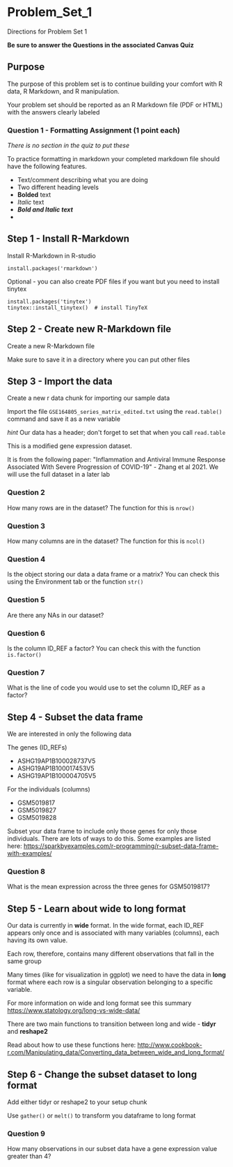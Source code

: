 # Problem_Set_1
Directions for Problem Set 1

**Be sure to answer the Questions in the associated Canvas Quiz**

## Purpose
The purpose of this problem set is to continue building your comfort with R data, R Markdown, and R manipulation.

Your problem set should be reported as an R Markdown file (PDF or HTML) with the answers clearly labeled 

### Question 1 - Formatting Assignment (1 point each)

_There is no section in the quiz to put these_

To practice formatting in markdown your completed markdown file should have the following features. 

- Text/comment describing what you are doing
- Two different  heading levels
- __Bolded__ text
- _Italic_ text
- ***Bold and Italic text***
- 

## Step 1 - Install R-Markdown
Install R-Markdown in R-studio

```install.packages('rmarkdown')```

Optional - you can also create PDF files if you want but you need to install tinytex

```
install.packages('tinytex')
tinytex::install_tinytex()  # install TinyTeX
```

## Step 2 - Create new R-Markdown file
Create a new R-Markdown file

Make sure to save it in a directory where you can put other files


## Step 3 - Import the data

Create a new r data chunk for importing our sample data

Import the file ```GSE164805_series_matrix_edited.txt``` using the ```read.table()``` command and save it as a new variable

_hint_ Our data has a header; don't forget to set that when you call ```read.table```

This is a modified gene expression dataset.

It is from the following paper: "Inflammation and Antiviral Immune Response Associated With Severe Progression of COVID-19" - Zhang et al 2021. We will use the full dataset in a later lab

### Question 2 

How many rows are in the dataset? The function for this is ```nrow()```

### Question 3

How many columns are in the dataset? The function for this is ```ncol()```

### Question 4

Is the object storing our data a data frame or a matrix? You can check this using the Environment tab or the function ```str()```

### Question 5 

Are there any NAs in our dataset? 

### Question 6

Is the column ID_REF a factor? You can check this with the function ```is.factor()```

### Question 7

What is the line of code you would use to set the column ID_REF as a factor? 


## Step 4 - Subset the data frame 

We are interested in only the following data

The genes (ID_REFs) 
- ASHG19AP1B100028737V5
- ASHG19AP1B100017453V5
- ASHG19AP1B100004705V5

For the individuals (columns)
- GSM5019817
- GSM5019827
- GSM5019828

Subset your data frame to include only those genes for only those individuals. 
There are lots of ways to do this. Some examples are listed here: https://sparkbyexamples.com/r-programming/r-subset-data-frame-with-examples/

### Question 8

What is the mean expression across the three genes for GSM5019817?

## Step 5 - Learn about wide to long format

Our data is currently in **wide** format. In the wide format, each ID_REF appears only once and is associated with many variables (columns), each having its own value. 

Each row, therefore, contains many different observations that fall in the same group

Many times (like for visualization in ggplot) we need to have the data in **long** format where each row is a singular observation belonging to a specific variable. 

For more information on wide and long format see this summary https://www.statology.org/long-vs-wide-data/

There are two main functions to transition between long and wide - **tidyr** and **reshape2**

Read about how to use these functions here: http://www.cookbook-r.com/Manipulating_data/Converting_data_between_wide_and_long_format/ 

## Step 6 - Change the subset dataset to long format

Add either tidyr or reshape2 to your setup chunk

Use ```gather()``` or ```melt()``` to transform you dataframe to long format

### Question 9

How many observations in our subset data have a gene expression value greater than 4? 








